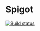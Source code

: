 # Spigot

[![Build status](https://ci.appveyor.com/api/projects/status/u4xwybm34bs2kvla/branch/master?svg=true)](https://ci.appveyor.com/project/ewassef/spigot/branch/master)
